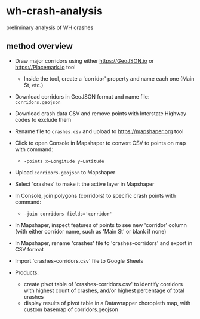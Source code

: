 # wh-crash-analysis
preliminary analysis of WH crashes

## method overview
- Draw major corridors using either https://GeoJSON.io or https://Placemark.io tool
  - Inside the tool, create a 'corridor' property and name each one (Main St, etc.)
- Download corridors in GeoJSON format and name file: `corridors.geojson`
- Download crash data CSV and remove points with Interstate Highway codes to exclude them
- Rename file to `crashes.csv` and upload to https://mapshaper.org tool
- Click to open Console in Mapshaper to convert CSV to points on map with command:
  - `-points x=Longitude y=Latitude`
- Upload `corridors.geojson` to Mapshaper
- Select 'crashes' to make it the active layer in Mapshaper
- In Console, join polygons (corridors) to specific crash points with command:
  - `-join corridors fields='corridor'`
- In Mapshaper, inspect features of points to see new 'corridor' column (with either corridor name, such as 'Main St' or blank if none)
- In Mapshaper, rename 'crashes' file to 'crashes-corridors' and export in CSV format
- Import 'crashes-corridors.csv' file to Google Sheets

- Products:
  - create pivot table of 'crashes-corridors.csv' to identify corridors with highest count of crashes, and/or highest percentage of total crashes
  - display results of pivot table in a Datawrapper choropleth map, with custom basemap of corridors.geojson
